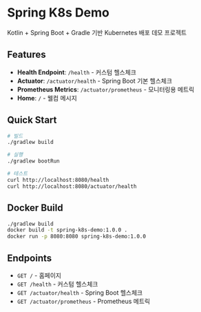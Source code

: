 # Spring K8s Demo

Kotlin + Spring Boot + Gradle 기반 Kubernetes 배포 데모 프로젝트

## Features

- **Health Endpoint**: `/health` - 커스텀 헬스체크
- **Actuator**: `/actuator/health` - Spring Boot 기본 헬스체크
- **Prometheus Metrics**: `/actuator/prometheus` - 모니터링용 메트릭
- **Home**: `/` - 웰컴 메시지

## Quick Start

```bash
# 빌드
./gradlew build

# 실행
./gradlew bootRun

# 테스트
curl http://localhost:8080/health
curl http://localhost:8080/actuator/health
```

## Docker Build

```bash
./gradlew build
docker build -t spring-k8s-demo:1.0.0 .
docker run -p 8080:8080 spring-k8s-demo:1.0.0
```

## Endpoints

- `GET /` - 홈페이지
- `GET /health` - 커스텀 헬스체크
- `GET /actuator/health` - Spring Boot 헬스체크
- `GET /actuator/prometheus` - Prometheus 메트릭